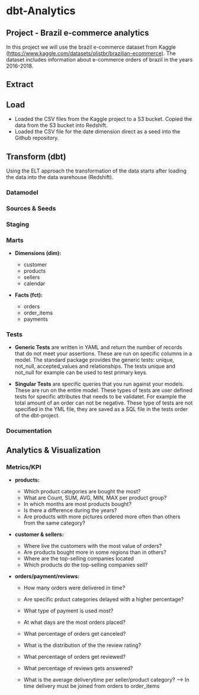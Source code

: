 # dbt-Analytics

## Project - Brazil e-commerce analytics
In this project we will use the brazil e-commerce dataset from Kaggle (https://www.kaggle.com/datasets/olistbr/brazilian-ecommerce). The dataset includes information about e-commerce orders of brazil in the years 2016-2018.

## Extract


## Load
- Loaded the CSV files from the Kaggle project to a S3 bucket. Copied the data from the S3 bucket into Redshift.
- Loaded the CSV file for the date dimension direct as a seed into the Github repository.

## Transform (dbt)
Using the ELT approach the transformation of the data starts after loading the data into the data warehouse (Redshift).

### Datamodel

### Sources & Seeds

### Staging

### Marts
- **Dimensions (dim):**
	- customer
	- products
	- sellers
	- calendar

- **Facts (fct):** 
	- orders
    - order_items
	- payments

### Tests
- **Generic Tests**
are written in YAML and return the number of records that do not meet your assertions. These are run on specific columns in a model. The standard package provides the generic tests: unique, not_null, accepted_values and relationships. The tests unique and not_null for example can be used to test primary keys.


- **Singular Tests**
are specific queries that you run against your models. These are run on the entire model. These types of tests are user defined tests for specific attributes that needs to be validatet. For example the total amount of an order can not be negative. These type of tests are not specified in the YML file, they are saved as a SQL file in the tests order of the dbt-project.


### Documentation

## Analytics & Visualization 

### Metrics/KPI

- **products:**
	- Which product categories are bought the most?
	- What are Count, SUM, AVG, MIN, MAX per product group?
	- In which months are most products bought? 
	- Is there a difference during the years?
	- Are products with more pictures ordered more often than others from the same category?

- **customer & sellers:**
	- Where live the customers with the most value of orders?
	- Are products bought more in some regions than in others?
	- Where are the top-selling companies located
	- Which products do the top-selling companies sell?

- **orders/payment/reviews:**
	- How many orders were delivered in time?
	- Are specific prduct categories delayed with a higher percentage?
	- What type of payment is used most?
	- At what days are the most orders placed?
	- What percentage of orders get canceled?
	- What is the distribution of the the review rating?
	- What percentage of orders get reviewed?
	- What percentage of reviews gets answered?

	- What is the average deliverytime per seller/product category? --> In time delivery must be joined from orders to order_items
	





